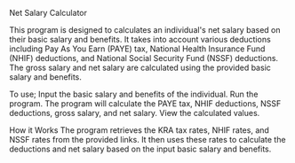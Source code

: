 Net Salary Calculator


This program is designed to calculates an individual's net salary based on their basic salary and benefits. It takes into account various deductions including Pay As You Earn (PAYE) tax, National Health Insurance Fund (NHIF) deductions, and National Social Security Fund (NSSF) deductions. The gross salary and net salary are calculated using the provided basic salary and benefits.

To use;
 Input the basic salary and benefits of the individual.
 Run the program.
 The program will calculate the PAYE tax, NHIF deductions, NSSF deductions, gross salary, and net salary.
 View the calculated values.



How it Works
 The program retrieves the KRA tax rates, NHIF rates, and NSSF rates from the provided links.
 It then uses these rates to calculate the deductions and net salary based on the input basic salary and benefits.

